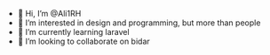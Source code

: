 - 👋 Hi, I’m @Ali1RH
- 👀 I’m interested in design and programming, but more than people
- 🌱 I’m currently learning laravel 
- 🦉 I’m looking to collaborate on bidar

<!---
Ali1RH/Ali1RH is a ✨ special ✨ repository because its `README.md` (this file) appears on your GitHub profile.
You can click the Preview link to take a look at your changes.
--->
